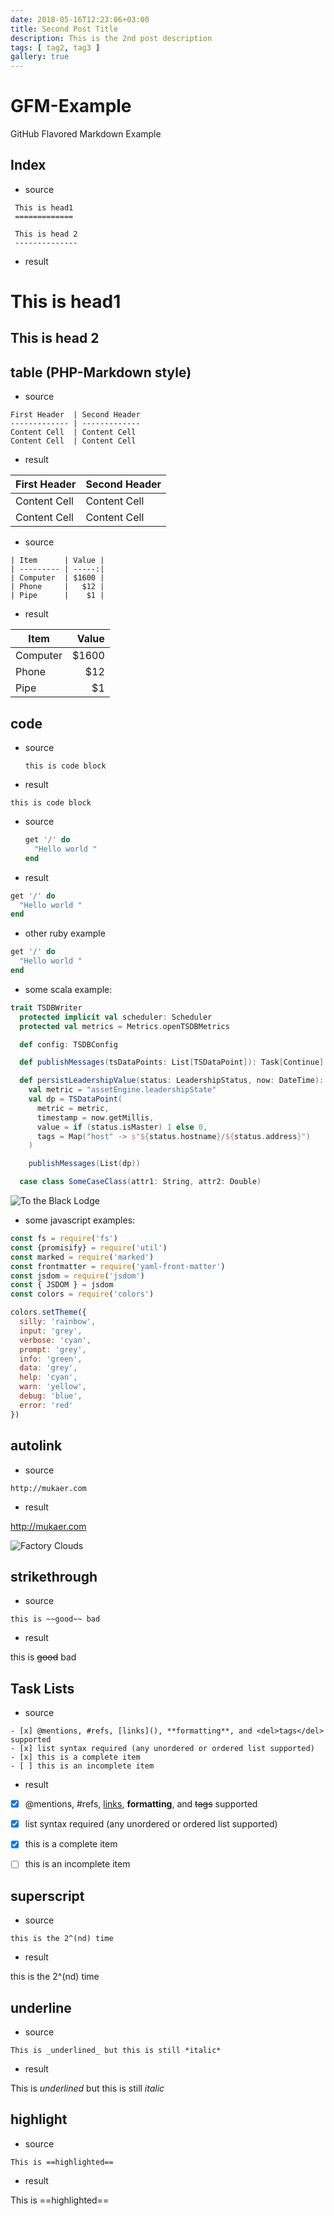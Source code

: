 ```yaml
---
date: 2018-05-16T12:23:06+03:00
title: Second Post Title
description: This is the 2nd post description
tags: [ tag2, tag3 ]
gallery: true
---
```

GFM-Example
===========

GitHub Flavored Markdown Example


Index
---
* source

~~~
 This is head1
 =============

 This is head 2
 --------------
~~~

* result

This is head1
=============

This is head 2
--------------

table (PHP-Markdown style)
---

* source

~~~
First Header  | Second Header
------------- | -------------
Content Cell  | Content Cell
Content Cell  | Content Cell
~~~

* result

First Header  | Second Header
------------- | -------------
Content Cell  | Content Cell
Content Cell  | Content Cell


* source

~~~
| Item      | Value |
| --------- | -----:|
| Computer  | $1600 |
| Phone     |   $12 |
| Pipe      |    $1 |
~~~

* result

| Item      | Value |
| --------- | -----:|
| Computer  | $1600 |
| Phone     |   $12 |
| Pipe      |    $1 |


code
---

* source


    ```
    this is code block
    ```


* result

```
this is code block
```


* source


    ```ruby
    get '/' do
      "Hello world "
    end
    ```


* result

```ruby
get '/' do
  "Hello world "
end
```

* other ruby example

```ruby
get '/' do
  "Hello world "
end
```

* some scala example:


```scala
trait TSDBWriter
  protected implicit val scheduler: Scheduler
  protected val metrics = Metrics.openTSDBMetrics

  def config: TSDBConfig

  def publishMessages(tsDataPoints: List[TSDataPoint]): Task[Continue]

  def persistLeadershipValue(status: LeadershipStatus, now: DateTime): Task[Continue] =
    val metric = "assetEngine.leadershipState"
    val dp = TSDataPoint(
      metric = metric,
      timestamp = now.getMillis,
      value = if (status.isMaster) 1 else 0,
      tags = Map("host" -> s"${status.hostname}/${status.address}")
    )

    publishMessages(List(dp))

  case class SomeCaseClass(attr1: String, attr2: Double)
```

![To the Black Lodge](../../photos/to-the-black-lodge.jpg "To the Black Lodge")

* some javascript examples:

```javascript
const fs = require('fs')
const {promisify} = require('util')
const marked = require('marked')
const frontmatter = require('yaml-front-matter')
const jsdom = require('jsdom')
const { JSDOM } = jsdom
const colors = require('colors')

colors.setTheme({
  silly: 'rainbow',
  input: 'grey',
  verbose: 'cyan',
  prompt: 'grey',
  info: 'green',
  data: 'grey',
  help: 'cyan',
  warn: 'yellow',
  debug: 'blue',
  error: 'red'
})
```


autolink
--------

* source

```
http://mukaer.com
```

* result

http://mukaer.com

![Factory Clouds](../../photos/factory-and-clouds.jpg "Factory Clouds")

strikethrough
-------------

* source

```
this is ~~good~~ bad
```

* result

this is ~~good~~ bad


Task Lists
---------

* source

```
- [x] @mentions, #refs, [links](), **formatting**, and <del>tags</del> supported
- [x] list syntax required (any unordered or ordered list supported)
- [x] this is a complete item
- [ ] this is an incomplete item
```

* result

- [x] @mentions, #refs, [links](), **formatting**, and <del>tags</del> supported
- [x] list syntax required (any unordered or ordered list supported)
- [x] this is a complete item
- [ ] this is an incomplete item



superscript
----------

* source

```
this is the 2^(nd) time
```

* result


this is the 2^(nd) time


underline
---------
* source

```
This is _underlined_ but this is still *italic*
```

* result

This is _underlined_ but this is still *italic*


highlight
--------

* source

```
This is ==highlighted==
```

* result

This is ==highlighted==
